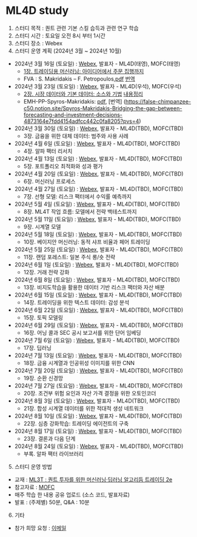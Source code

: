 # ML4D study
1) 스터디 목적 : 퀀트 관련 기본 스킬 습득과 관련 연구 학습
2) 스터디 시간 : 토요일 오전 8시 부터 1시간
3) 스터디 장소 : Webex
4) 스터디 운영 계획 (2024년 3월 ~ 2024년 10월)
- 2024년 3월 16일 (토요일) : [Webex](https://lgehq.webex.com/lgehq/e.php?MTID=m3142650797369c2c97ccaf8747c1025e	), 발표자 - ML4D(태영), MOFC(태영)
  - [1장. 트레이딩용 머신러닝: 아이디어에서 주문 집행까지](https://github.com/restful3/ml4t/blob/main/source/ch01_%ED%8A%B8%EB%A0%88%EC%9D%B4%EB%94%A9%EC%9A%A9_%EB%A8%B8%EC%8B%A0%EB%9F%AC%EB%8B%9D_%EC%95%84%EC%9D%B4%EB%94%94%EC%96%B4%EC%97%90%EC%84%9C_%EC%A3%BC%EB%AC%B8_%EC%A7%91%ED%96%89%EA%B9%8C%EC%A7%80_Song.ipynb)
  - FVA : S. Makridakis – F. Petropoulos,[pdf](https://github.com/restful3/ml4t/blob/main/doc/mofc/m6/01-Spyros-Makridakis-Fotios-Petropoulos-M6-Day-1-Session-1.pdf) [번역](https://www.notion.so/FVA-S-Makridakis-F-Petropoulos-32e6f104a2de4ec18ecaa730c5871b90?pvs=4)
- 2024년 3월 23일 (토요일) : [Webex](https://lgehq.webex.com/lgehq/e.php?MTID=m74f46b62111bb9084644ef67b5fdaa22	), 발표자 - ML4D(우석), MOFC(우석)
  - [2장. 시장 데이터와 기본 데이터: 소스와 기법](https://github.com/restful3/ml4t/blob/main/source/Ch02_%EC%8B%9C%EC%9E%A5%EB%8D%B0%EC%9D%B4%ED%84%B0%EC%99%80%20%EA%B8%B0%EB%B3%B8%EB%8D%B0%EC%9D%B4%ED%84%B0_jeong.ipynb)
    [내용정리](https://github.com/restful3/ml4t/blob/main/source/2.Market%20%26amp%3B%20Fundamental%20Data.md)
  - EMH-PP-Spyros-Makridakis: [pdf]([https://github.com/restful3/ml4t/blob/main/source/EMH-PP-Spyros-Makridakis-M6-Day-1.pdf](https://github.com/restful3/ml4t/blob/main/doc/mofc/m6/02-EMH-PP-Spyros-Makridakis-M6-Day-1.pdf)), [번역] (https://false-chimpanzee-c50.notion.site/Spyros-Makridakis-Bridging-the-gap-between-forecasting-and-investment-decisions-4873164e7fdd4154adfcc442c0fa8205?pvs=4)
- 2024년 3월 30일 (토요일) : [Webex](https://lgehq.webex.com/lgehq/e.php?MTID=m4a9ba133845fdf3bf0ba36062914c38b	), 발표자 - ML4D(TBD), MOFC(TBD)
  - 3장. 금융을 위한 대체 데이터: 범주와 사용 사례
- 2024년 4월 6일 (토요일) : [Webex](https://lgehq.webex.com/lgehq/e.php?MTID=m48476eaf13916932005e700f4de2791e	), 발표자 - ML4D(TBD), MOFC(TBD)
  - 4장. 알파 팩터 리서치
- 2024년 4월 13일 (토요일) : [Webex](https://lgehq.webex.com/lgehq/e.php?MTID=m6d4a233a6714b9e390cba1074185f78c	), 발표자 - ML4D(TBD), MOFC(TBD)
  - 5장. 포트폴리오 최적화와 성과 평가
- 2024년 4월 20일 (토요일) : [Webex](https://lgehq.webex.com/lgehq/e.php?MTID=mdf0615736152b18a90227bbeaefd2e9a	), 발표자 - ML4D(TBD), MOFC(TBD)
  - 6장. 머신러닝 프로세스
- 2024년 4월 27일 (토요일) : [Webex](https://lgehq.webex.com/lgehq/e.php?MTID=me07de775182fd9230219e13040fb1be1), 발표자 - ML4D(TBD), MOFC(TBD)
  - 7장. 선형 모델: 리스크 팩터에서 수익률 예측까지
- 2024년 5월 4일 (토요일) : [Webex](https://lgehq.webex.com/lgehq/e.php?MTID=mec2b0d984b6a169382ed1e42be474e46	), 발표자 - ML4D(TBD), MOFC(TBD)
  - 8장. ML4T 작업 흐름: 모델에서 전략 백테스트까지
- 2024년 5월 11일 (토요일) : [Webex](), 발표자 - ML4D(TBD), MOFC(TBD)
  - 9장. 시계열 모델
- 2024년 5월 18일 (토요일) : [Webex](), 발표자 - ML4D(TBD), MOFC(TBD)
  - 10장. 베이지안 머신러닝: 동적 샤프 비율과 페어 트레이딩
- 2024년 5월 25일 (토요일) : [Webex](), 발표자 - ML4D(TBD), MOFC(TBD)
  - 11장. 랜덤 포레스트: 일본 주식 롱/숏 전략
- 2024년 6월 1일 (토요일) : [Webex](), 발표자 - ML4D(TBD), MOFC(TBD)
  - 12장. 거래 전략 강화
- 2024년 6월 8일 (토요일) : [Webex](), 발표자 - ML4D(TBD), MOFC(TBD)
  - 13장. 비지도학습을 활용한 데이터 기반 리스크 팩터와 자산 배분
- 2024년 6월 15일 (토요일) : [Webex](), 발표자 - ML4D(TBD), MOFC(TBD)
  - 14장. 트레이딩을 위한 텍스트 데이터: 감성 분석
- 2024년 6월 22일 (토요일) : [Webex](), 발표자 - ML4D(TBD), MOFC(TBD)
  - 15장. 토픽 모델링
- 2024년 6월 29일 (토요일) : [Webex](), 발표자 - ML4D(TBD), MOFC(TBD)
  - 16장. 어닝 콜과 SEC 공시 보고서를 위한 단어 임베딩
- 2024년 7월 6일 (토요일) : [Webex](), 발표자 - ML4D(TBD), MOFC(TBD)
  - 17장. 딥러닝
- 2024년 7월 13일 (토요일) : [Webex](), 발표자 - ML4D(TBD), MOFC(TBD)
  - 18장. 금융 시계열과 인공위성 이미지를 위한 CNN
- 2024년 7월 20일 (토요일) : [Webex](), 발표자 - ML4D(TBD), MOFC(TBD)
  - 19장. 순환 신경망
- 2024년 7월 27일 (토요일) : [Webex](), 발표자 - ML4D(TBD), MOFC(TBD)
  - 20장. 조건부 위험 요인과 자산 가격 결정을 위한 오토인코더
- 2024년 8월 3일 (토요일) : [Webex](), 발표자 - ML4D(TBD), MOFC(TBD)
  - 21장. 합성 시계열 데이터를 위한 적대적 생성 네트워크
- 2024년 8월 10일 (토요일) : [Webex](), 발표자 - ML4D(TBD), MOFC(TBD)
  - 22장. 심층 강화학습: 트레이딩 에이전트의 구축
- 2024년 8월 17일 (토요일) : [Webex](), 발표자 - ML4D(TBD), MOFC(TBD)
  - 23장. 결론과 다음 단계
- 2024년 8월 24일 (토요일) : [Webex](), 발표자 - ML4D(TBD), MOFC(TBD)
  - 부록. 알파 팩터 라이브러리
5) 스터디 운영 방법
- 교재 : [ML3T : 퀀트 투자를 위한 머신러닝·딥러닝 알고리듬 트레이딩 2e](https://ridibooks.com/books/3984000031?_s=search&_q=%EB%A8%B8%EC%8B%A0%EB%9F%AC%EB%8B%9D+%ED%80%80%ED%8A%B8&_rdt_sid=search&_rdt_idx=0)
- 참고자료 : [MOFC](https://mofc.unic.ac.cy/m6-presentations/)
- 매주 학습 한 내용 공유 업로드 (소스 코드, 발표자료)
- 발표 : (주제별) 50분, Q&A : 10분 
6) 기타
- 참가 희망 요청 : [이메일](restful3@gmail.com)
